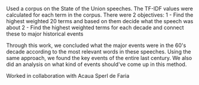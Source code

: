 Used a corpus on the State of the Union speeches. The TF-IDF values were calculated for each term in the corpus.
There were 2 objectives:
1 - Find the highest weighted 20 terms and based on them decide what the speech was about
2 - Find the highest weighted terms for each decade and connect these to major historical events

Through this work, we concluded what the major events were in the 60's decade according to the most relevant words in these speeches.
Using the same approach, we found the key events of the entire last century.
We also did an analysis on what kind of events should've come up in this method.

Worked in collaboration with Acaua Sperl de Faria
